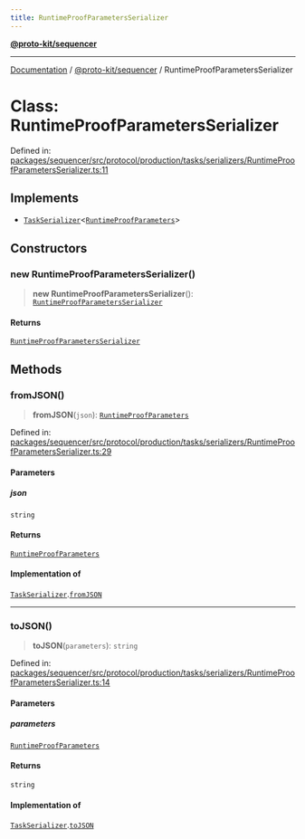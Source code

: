 ```yaml
---
title: RuntimeProofParametersSerializer
---
```


[**@proto-kit/sequencer**](../README.md)

***

[Documentation](../../../README.md) / [@proto-kit/sequencer](../README.md) / RuntimeProofParametersSerializer

# Class: RuntimeProofParametersSerializer

Defined in: [packages/sequencer/src/protocol/production/tasks/serializers/RuntimeProofParametersSerializer.ts:11](https://github.com/proto-kit/framework/blob/28efa802e3737fc3b77339148b307ef7246f3ef1/packages/sequencer/src/protocol/production/tasks/serializers/RuntimeProofParametersSerializer.ts#L11)

## Implements

- [`TaskSerializer`](../interfaces/TaskSerializer.md)\<[`RuntimeProofParameters`](../interfaces/RuntimeProofParameters.md)\>

## Constructors

### new RuntimeProofParametersSerializer()

> **new RuntimeProofParametersSerializer**(): [`RuntimeProofParametersSerializer`](RuntimeProofParametersSerializer.md)

#### Returns

[`RuntimeProofParametersSerializer`](RuntimeProofParametersSerializer.md)

## Methods

### fromJSON()

> **fromJSON**(`json`): [`RuntimeProofParameters`](../interfaces/RuntimeProofParameters.md)

Defined in: [packages/sequencer/src/protocol/production/tasks/serializers/RuntimeProofParametersSerializer.ts:29](https://github.com/proto-kit/framework/blob/28efa802e3737fc3b77339148b307ef7246f3ef1/packages/sequencer/src/protocol/production/tasks/serializers/RuntimeProofParametersSerializer.ts#L29)

#### Parameters

##### json

`string`

#### Returns

[`RuntimeProofParameters`](../interfaces/RuntimeProofParameters.md)

#### Implementation of

[`TaskSerializer`](../interfaces/TaskSerializer.md).[`fromJSON`](../interfaces/TaskSerializer.md#fromjson)

***

### toJSON()

> **toJSON**(`parameters`): `string`

Defined in: [packages/sequencer/src/protocol/production/tasks/serializers/RuntimeProofParametersSerializer.ts:14](https://github.com/proto-kit/framework/blob/28efa802e3737fc3b77339148b307ef7246f3ef1/packages/sequencer/src/protocol/production/tasks/serializers/RuntimeProofParametersSerializer.ts#L14)

#### Parameters

##### parameters

[`RuntimeProofParameters`](../interfaces/RuntimeProofParameters.md)

#### Returns

`string`

#### Implementation of

[`TaskSerializer`](../interfaces/TaskSerializer.md).[`toJSON`](../interfaces/TaskSerializer.md#tojson)
